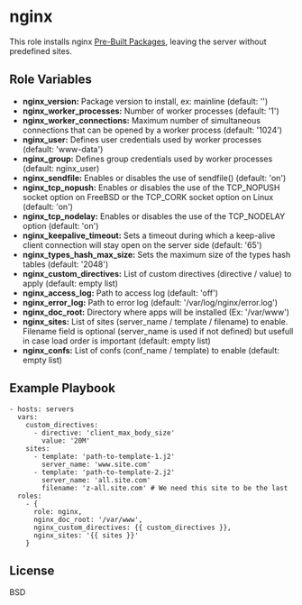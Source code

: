 nginx
=====

This role installs nginx [Pre-Built Packages](http://nginx.org/en/linux_packages.html), leaving the server without predefined sites.

Role Variables
--------------

* **nginx_version:** Package version to install, ex: mainline (default: '')
* **nginx_worker_processes:** Number of worker processes (default: '1')
* **nginx_worker_connections:** Maximum number of simultaneous connections that can be opened by a worker process (default: '1024')
* **nginx_user:** Defines user credentials used by worker processes (default: 'www-data')
* **nginx_group:** Defines group credentials used by worker processes (default: nginx_user)
* **nginx_sendfile:** Enables or disables the use of sendfile() (default: 'on')
* **nginx_tcp_nopush:** Enables or disables the use of the TCP_NOPUSH socket option on FreeBSD or the TCP_CORK socket option on Linux (default: 'on')
* **nginx_tcp_nodelay:** Enables or disables the use of the TCP_NODELAY option (default: 'on')
* **nginx_keepalive_timeout:** Sets a timeout during which a keep-alive client connection will stay open on the server side (default: '65')
* **nginx_types_hash_max_size:** Sets the maximum size of the types hash tables (default: '2048')
* **nginx_custom_directives:** List of custom directives (directive / value) to apply (default: empty list)
* **nginx_access_log:** Path to access log (default: 'off')
* **nginx_error_log:** Path to error log (default: '/var/log/nginx/error.log')
* **nginx_doc_root:** Directory where apps will be installed (Ex: '/var/www')
* **nginx_sites:** List of sites (server_name / template / filename) to enable. Filename field is optional (server_name is used if not defined) but usefull in case load order is important (default: empty list)
* **nginx_confs:** List of confs (conf_name / template) to enable (default: empty list)

Example Playbook
----------------

    - hosts: servers
      vars:
        custom_directives:
          - directive: 'client_max_body_size'
            value: '20M'
        sites:
          - template: 'path-to-template-1.j2'
            server_name: 'www.site.com'
          - template: 'path-to-template-2.j2'
            server_name: 'all.site.com'
            filename: 'z-all.site.com' # We need this site to be the last
      roles:
        - { 
          role: nginx,
          nginx_doc_root: '/var/www',
          nginx_custom_directives: {{ custom_directives }},
          nginx_sites: '{{ sites }}'
        }

License
-------

BSD
